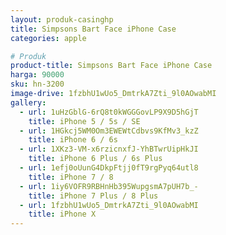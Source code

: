 ```yaml
---
layout: produk-casinghp
title: Simpsons Bart Face iPhone Case
categories: apple

# Produk
product-title: Simpsons Bart Face iPhone Case
harga: 90000
sku: hn-3200
image-drive: 1fzbhU1wUo5_DmtrkA7Zti_9l0AOwabMI
gallery:
  - url: 1uHzGblG-6rQ8t0kWGGGovLP9X9D5hGjT
    title: iPhone 5 / 5s / SE
  - url: 1HGkcj5WM0Om3EWEWtCdbvs9KfMv3_kzZ
    title: iPhone 6 / 6s
  - url: 1XKz3-VM-x6rzicnxfJ-YhBTwrUipHkJI
    title: iPhone 6 Plus / 6s Plus
  - url: 1efj0oUunG4DkpFtjj0fT9rgPyq64utl8
    title: iPhone 7 / 8
  - url: 1iy6VOFR9RBHnHb395WupgsmA7pUH7b_-
    title: iPhone 7 Plus / 8 Plus
  - url: 1fzbhU1wUo5_DmtrkA7Zti_9l0AOwabMI
    title: iPhone X
---
```

